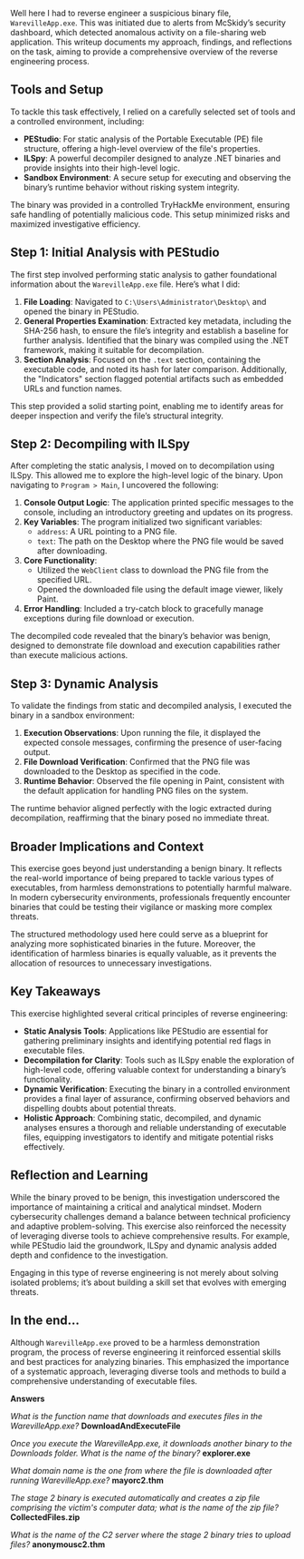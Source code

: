Well here I had to reverse engineer a suspicious binary file, `WarevilleApp.exe`. This was initiated due to alerts from McSkidy’s security dashboard, which detected anomalous activity on a file-sharing web application. This writeup documents my approach, findings, and reflections on the task, aiming to provide a comprehensive overview of the reverse engineering process.

## Tools and Setup

To tackle this task effectively, I relied on a carefully selected set of tools and a controlled environment, including:

- **PEStudio**: For static analysis of the Portable Executable (PE) file structure, offering a high-level overview of the file's properties.
- **ILSpy**: A powerful decompiler designed to analyze .NET binaries and provide insights into their high-level logic.
- **Sandbox Environment**: A secure setup for executing and observing the binary’s runtime behavior without risking system integrity.

The binary was provided in a controlled TryHackMe environment, ensuring safe handling of potentially malicious code. This setup minimized risks and maximized investigative efficiency.

## Step 1: Initial Analysis with PEStudio

The first step involved performing static analysis to gather foundational information about the `WarevilleApp.exe` file. Here’s what I did:

1. **File Loading**: Navigated to `C:\Users\Administrator\Desktop\` and opened the binary in PEStudio.
2. **General Properties Examination**: Extracted key metadata, including the SHA-256 hash, to ensure the file’s integrity and establish a baseline for further analysis. Identified that the binary was compiled using the .NET framework, making it suitable for decompilation.
3. **Section Analysis**: Focused on the `.text` section, containing the executable code, and noted its hash for later comparison. Additionally, the "Indicators" section flagged potential artifacts such as embedded URLs and function names.

This step provided a solid starting point, enabling me to identify areas for deeper inspection and verify the file’s structural integrity.

## Step 2: Decompiling with ILSpy

After completing the static analysis, I moved on to decompilation using ILSpy. This allowed me to explore the high-level logic of the binary. Upon navigating to `Program > Main`, I uncovered the following:

1. **Console Output Logic**: The application printed specific messages to the console, including an introductory greeting and updates on its progress.
2. **Key Variables**: The program initialized two significant variables:
   - `address`: A URL pointing to a PNG file.
   - `text`: The path on the Desktop where the PNG file would be saved after downloading.
3. **Core Functionality**:
   - Utilized the `WebClient` class to download the PNG file from the specified URL.
   - Opened the downloaded file using the default image viewer, likely Paint.
4. **Error Handling**: Included a try-catch block to gracefully manage exceptions during file download or execution.

The decompiled code revealed that the binary’s behavior was benign, designed to demonstrate file download and execution capabilities rather than execute malicious actions.

## Step 3: Dynamic Analysis

To validate the findings from static and decompiled analysis, I executed the binary in a sandbox environment:

1. **Execution Observations**: Upon running the file, it displayed the expected console messages, confirming the presence of user-facing output.
2. **File Download Verification**: Confirmed that the PNG file was downloaded to the Desktop as specified in the code.
3. **Runtime Behavior**: Observed the file opening in Paint, consistent with the default application for handling PNG files on the system.

The runtime behavior aligned perfectly with the logic extracted during decompilation, reaffirming that the binary posed no immediate threat.

## Broader Implications and Context

This exercise goes beyond just understanding a benign binary. It reflects the real-world importance of being prepared to tackle various types of executables, from harmless demonstrations to potentially harmful malware. In modern cybersecurity environments, professionals frequently encounter binaries that could be testing their vigilance or masking more complex threats. 

The structured methodology used here could serve as a blueprint for analyzing more sophisticated binaries in the future. Moreover, the identification of harmless binaries is equally valuable, as it prevents the allocation of resources to unnecessary investigations.

## Key Takeaways

This exercise highlighted several critical principles of reverse engineering:

- **Static Analysis Tools**: Applications like PEStudio are essential for gathering preliminary insights and identifying potential red flags in executable files.
- **Decompilation for Clarity**: Tools such as ILSpy enable the exploration of high-level code, offering valuable context for understanding a binary’s functionality.
- **Dynamic Verification**: Executing the binary in a controlled environment provides a final layer of assurance, confirming observed behaviors and dispelling doubts about potential threats.
- **Holistic Approach**: Combining static, decompiled, and dynamic analyses ensures a thorough and reliable understanding of executable files, equipping investigators to identify and mitigate potential risks effectively.

## Reflection and Learning

While the binary proved to be benign, this investigation underscored the importance of maintaining a critical and analytical mindset. Modern cybersecurity challenges demand a balance between technical proficiency and adaptive problem-solving. This exercise also reinforced the necessity of leveraging diverse tools to achieve comprehensive results. For example, while PEStudio laid the groundwork, ILSpy and dynamic analysis added depth and confidence to the investigation.

Engaging in this type of reverse engineering is not merely about solving isolated problems; it’s about building a skill set that evolves with emerging threats.

## In the end...

Although `WarevilleApp.exe` proved to be a harmless demonstration program, the process of reverse engineering it reinforced essential skills and best practices for analyzing binaries. This emphasized the importance of a systematic approach, leveraging diverse tools and methods to build a comprehensive understanding of executable files.

**Answers**

*What is the function name that downloads and executes files in the WarevilleApp.exe?* **DownloadAndExecuteFile**

*Once you execute the WarevilleApp.exe, it downloads another binary to the Downloads folder. What is the name of the binary?* **explorer.exe**
 
*What domain name is the one from where the file is downloaded after running WarevilleApp.exe?* **mayorc2.thm**
 
*The stage 2 binary is executed automatically and creates a zip file comprising the victim's computer data; what is the name of the zip file?* **CollectedFiles.zip**

*What is the name of the C2 server where the stage 2 binary tries to upload files?* **anonymousc2.thm**
